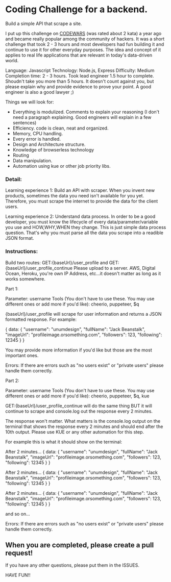 # Coding Challenge for a backend.

Build a simple API that scrape a site.

I put up this challenge on [CODEWARS](http://codewars.com) (was rated about 2 kata) a year ago and became really popular among the community of hackers. It was a short challenge that took 2 - 3 hours and most developers had fun building it and continue to use it for other everyday purposes. The idea and concept of it applies to real life applications that are relevant in today's data-driven world.

Language: Javascript
Technology: Node.js, Express
Difficulty: Medium
Completion time: 2 - 3 hours. Took lead engineer 1.5 hour to complete. Shoudn't take you more than 5 hours. It doesn't count against you, but please explain why and provide evidence to prove your point. A good engineer is also a good lawyer ;)

Things we will look for:

- Everything is modulized. Comments to explain your reasoning (I don't need a paragraph explaining. Good engineers will explain in a few sentences)
- Efficiency. code is clean, neat and organized.
- Memory, CPU handling.
- Every error is handled.
- Design and Architecture structure.
- Knowledge of browserless technology
- Routing
- Data manipulation.
- Automation using kue or other job priority libs.

### Detail:

Learning experience 1:
Build an API with scraper.
When you invent new products, sometimes the data you need isn't available for you yet. Therefore, you must scrape the internet to provide the data for the client users.

Learning experience 2:
Understand data process.
In order to be a good developer, you must know the lifecycle of every data/parameter/variable you use and HOW,WHY,WHEN they change. This is just simple data process question. That's why you must parse all the data you scrape into a readible JSON format.

### Instructions:
Build two routes: GET:{baseUrl}/user_profile and GET:{baseUrl}/user_profile_continue
Please upload to a server. AWS, Digital Ocean, Heroku, you're own IP Address, etc...it doesn't matter as long as it works somewhere.

Part 1:

Parameter: username
Tools (You don't have to use these. You may use different ones or add more if you'd like):
cheerio,
puppeteer,
$q

{baseUrl}/user_profile will scrape for user information and returns a JSON formatted response. For example:

{
  data: {
    "username": "unumdesign",
    "fullName": "Jack Beanstalk",
    "imageUrl": "profileimage.orsomething.com",
    "followers": 123,
    "following": 12345
  }
}

You may provide more information if you'd like but those are the most important ones.

Errors:
If there are errors such as "no users exist" or "private users" please handle them correctly.

Part 2:

Parameter: username
Tools (You don't have to use these. You may use different ones or add more if you'd like):
cheerio,
puppeteer,
$q,
kue

GET:{baseUrl}/user_profile_continue will do the same thing BUT it will continue to scrape and console.log out the response every 2 minutes.

The response won't matter. What matters is the console.log output on the terminal that shows the response every 2 minutes and should end after the 10th output. Please use KUE or any other automation for this step.

For example this is what it should show on the terminal:

After 2 minutes...
{
  data: {
    "username": "unumdesign",
    "fullName": "Jack Beanstalk",
    "imageUrl": "profileimage.orsomething.com",
    "followers": 123,
    "following": 12345
  }
}

After 2 minutes...
{
  data: {
    "username": "unumdesign",
    "fullName": "Jack Beanstalk",
    "imageUrl": "profileimage.orsomething.com",
    "followers": 123,
    "following": 12345
  }
}

After 2 minutes...
{
  data: {
    "username": "unumdesign",
    "fullName": "Jack Beanstalk",
    "imageUrl": "profileimage.orsomething.com",
    "followers": 123,
    "following": 12345
  }
}

and so on...

Errors:
If there are errors such as "no users exist" or "private users" please handle them correctly.


## When you are completed, please create a pull request!
If you have any other questions, please put them in the ISSUES.

HAVE FUN!!
